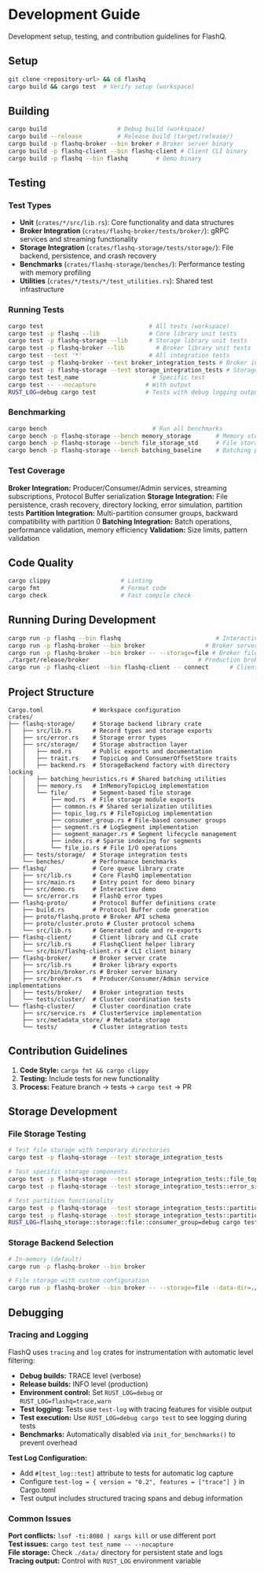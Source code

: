# Development Guide

Development setup, testing, and contribution guidelines for FlashQ.

## Setup

```bash
git clone <repository-url> && cd flashq
cargo build && cargo test  # Verify setup (workspace)
```

## Building

```bash
cargo build                    # Debug build (workspace)
cargo build --release          # Release build (target/release/)
cargo build -p flashq-broker --bin broker # Broker server binary
cargo build -p flashq-client --bin flashq-client # Client CLI binary
cargo build -p flashq --bin flashq        # Demo binary
```

## Testing

### Test Types

- **Unit** (`crates/*/src/lib.rs`): Core functionality and data structures
- **Broker Integration** (`crates/flashq-broker/tests/broker/`): gRPC services and streaming functionality
- **Storage Integration** (`crates/flashq-storage/tests/storage/`): File backend, persistence, and crash recovery
- **Benchmarks** (`crates/flashq-storage/benches/`): Performance testing with memory profiling
- **Utilities** (`crates/*/tests/*/test_utilities.rs`): Shared test infrastructure

### Running Tests

```bash
cargo test                              # All tests (workspace)
cargo test -p flashq --lib              # Core library unit tests
cargo test -p flashq-storage --lib      # Storage library unit tests
cargo test -p flashq-broker --lib         # Broker library unit tests
cargo test --test '*'                   # All integration tests
cargo test -p flashq-broker --test broker_integration_tests # Broker integration tests
cargo test -p flashq-storage --test storage_integration_tests # Storage integration tests
cargo test test_name                     # Specific test
cargo test -- --nocapture              # With output
RUST_LOG=debug cargo test              # Tests with debug logging output
```

### Benchmarking

```bash
cargo bench                              # Run all benchmarks
cargo bench -p flashq-storage --bench memory_storage       # Memory storage benchmarks only
cargo bench -p flashq-storage --bench file_storage_std     # File storage benchmarks only
cargo bench -p flashq-storage --bench batching_baseline    # Batching performance benchmarks
```

### Test Coverage

**Broker Integration:** Producer/Consumer/Admin services, streaming subscriptions, Protocol Buffer serialization
**Storage Integration:** File persistence, crash recovery, directory locking, error simulation, partition tests
**Partition Integration:** Multi-partition consumer groups, backward compatibility with partition 0
**Batching Integration:** Batch operations, performance validation, memory efficiency
**Validation:** Size limits, pattern validation

## Code Quality

```bash
cargo clippy                    # Linting
cargo fmt                       # Format code  
cargo check                     # Fast compile check
```

## Running During Development

```bash
cargo run -p flashq --bin flashq                           # Interactive demo
cargo run -p flashq-broker --bin broker                 # Broker server (in-memory, TRACE logging)
cargo run -p flashq-broker --bin broker -- --storage=file # Broker file storage
./target/release/broker                               # Production broker (INFO logging)
cargo run -p flashq-client --bin flashq-client -- connect      # Client CLI
```

## Project Structure

```
Cargo.toml              # Workspace configuration
crates/
├── flashq-storage/     # Storage backend library crate
│   ├── src/lib.rs      # Record types and storage exports
│   ├── src/error.rs    # Storage error types
│   ├── src/storage/    # Storage abstraction layer
│   │   ├── mod.rs      # Public exports and documentation
│   │   ├── trait.rs    # TopicLog and ConsumerOffsetStore traits
│   │   ├── backend.rs  # StorageBackend factory with directory locking
│   │   ├── batching_heuristics.rs # Shared batching utilities
│   │   ├── memory.rs   # InMemoryTopicLog implementation
│   │   └── file/       # Segment-based file storage
│   │       ├── mod.rs  # File storage module exports
│   │       ├── common.rs # Shared serialization utilities
│   │       ├── topic_log.rs # FileTopicLog implementation
│   │       ├── consumer_group.rs # File-based consumer groups
│   │       ├── segment.rs # LogSegment implementation
│   │       ├── segment_manager.rs # Segment lifecycle management
│   │       ├── index.rs # Sparse indexing for segments
│   │       └── file_io.rs # File I/O operations
│   ├── tests/storage/  # Storage integration tests
│   └── benches/        # Performance benchmarks
├── flashq/             # Core queue library crate
│   ├── src/lib.rs      # Core FlashQ implementation
│   ├── src/main.rs     # Entry point for demo binary
│   ├── src/demo.rs     # Interactive demo
│   └── src/error.rs    # FlashQ error types
├── flashq-proto/       # Protocol Buffer definitions crate
│   ├── build.rs        # Protocol Buffer code generation
│   ├── proto/flashq.proto # Broker API schema
│   ├── proto/cluster.proto # Cluster protocol schema
│   └── src/lib.rs      # Generated code and re-exports
├── flashq-client/      # Client library and CLI crate
│   ├── src/lib.rs      # FlashqClient helper library
│   └── src/bin/flashq-client.rs # CLI client binary
├── flashq-broker/      # Broker server crate
│   ├── src/lib.rs      # Broker library exports
│   ├── src/bin/broker.rs # Broker server binary
│   ├── src/broker.rs   # Producer/Consumer/Admin service implementations
│   ├── tests/broker/   # Broker integration tests
│   └── tests/cluster/  # Cluster coordination tests
└── flashq-cluster/     # Cluster coordination crate
    ├── src/service.rs  # ClusterService implementation
    ├── src/metadata_store/ # Metadata storage
    └── tests/          # Cluster integration tests
```

## Contribution Guidelines

1. **Code Style:** `cargo fmt && cargo clippy` 
2. **Testing:** Include tests for new functionality
3. **Process:** Feature branch → tests → `cargo test` → PR

## Storage Development

### File Storage Testing

```bash
# Test file storage with temporary directories
cargo test -p flashq-storage --test storage_integration_tests

# Test specific storage components
cargo test -p flashq-storage --test storage_integration_tests::file_topic_log_tests
cargo test -p flashq-storage --test storage_integration_tests::error_simulation_tests

# Test partition functionality
cargo test -p flashq-storage --test storage_integration_tests::partition_tests
cargo test -p flashq-storage --test storage_integration_tests::partition_backward_compatibility_tests
RUST_LOG=flashq_storage::storage::file::consumer_group=debug cargo test partition_tests -- --nocapture
```

### Storage Backend Selection

```bash
# In-memory (default)
cargo run -p flashq-broker --bin broker

# File storage with custom configuration
cargo run -p flashq-broker --bin broker -- --storage=file --data-dir=./dev-data --batch-bytes=262144  # 256KB batches
```

## Debugging

### Tracing and Logging

FlashQ uses `tracing` and `log` crates for instrumentation with automatic level filtering:
- **Debug builds:** TRACE level (verbose)
- **Release builds:** INFO level (production)
- **Environment control:** Set `RUST_LOG=debug` or `RUST_LOG=flashq=trace,warn`
- **Test logging:** Tests use `test-log` with tracing features for visible output
- **Test execution:** Use `RUST_LOG=debug cargo test` to see logging during tests
- **Benchmarks:** Automatically disabled via `init_for_benchmarks()` to prevent overhead

**Test Log Configuration:**
- Add `#[test_log::test]` attribute to tests for automatic log capture
- Configure `test-log = { version = "0.2", features = ["trace"] }` in Cargo.toml
- Test output includes structured tracing spans and debug information

### Common Issues

**Port conflicts:** `lsof -ti:8080 | xargs kill` or use different port  
**Test issues:** `cargo test test_name -- --nocapture`  
**File storage:** Check `./data/` directory for persistent state and logs  
**Tracing output:** Control with `RUST_LOG` environment variable